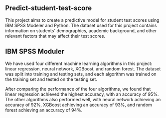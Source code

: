 ## Predict-student-test-score
This project aims to create a predictive model for student test scores using IBM SPSS Modeler and Python. The dataset used for this project contains information on students' demographics, academic background, and other relevant factors that may affect their test scores.

## IBM SPSS Moduler
We have used four different machine learning algorithms in this project: linear regression, neural network, XGBoost, and random forest. The dataset was split into training and testing sets, and each algorithm was trained on the training set and tested on the testing set.

After comparing the performance of the four algorithms, we found that linear regression achieved the highest accuracy, with an accuracy of 95%. The other algorithms also performed well, with neural network achieving an accuracy of 92%, XGBoost achieving an accuracy of 93%, and random forest achieving an accuracy of 94%.

